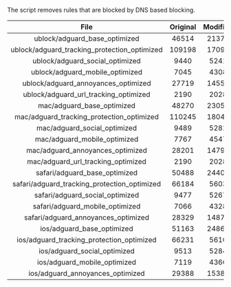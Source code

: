 The script removes rules that are blocked by DNS based blocking.


| File | Original | Modified |
|:----:|:-----:|:-----:|
| ublock/adguard_base_optimized | 46514 | 21376 |
| ublock/adguard_tracking_protection_optimized | 109198 | 17097 |
| ublock/adguard_social_optimized | 9440 | 5241 |
| ublock/adguard_mobile_optimized | 7045 | 4308 |
| ublock/adguard_annoyances_optimized | 27719 | 14558 |
| ublock/adguard_url_tracking_optimized | 2190 | 2028 |
| mac/adguard_base_optimized | 48270 | 23055 |
| mac/adguard_tracking_protection_optimized | 110245 | 18047 |
| mac/adguard_social_optimized | 9489 | 5281 |
| mac/adguard_mobile_optimized | 7767 | 4547 |
| mac/adguard_annoyances_optimized | 28201 | 14797 |
| mac/adguard_url_tracking_optimized | 2190 | 2028 |
| safari/adguard_base_optimized | 50488 | 24408 |
| safari/adguard_tracking_protection_optimized | 66184 | 5603 |
| safari/adguard_social_optimized | 9477 | 5267 |
| safari/adguard_mobile_optimized | 7066 | 4328 |
| safari/adguard_annoyances_optimized | 28329 | 14873 |
| ios/adguard_base_optimized | 51163 | 24864 |
| ios/adguard_tracking_protection_optimized | 66231 | 5610 |
| ios/adguard_social_optimized | 9513 | 5284 |
| ios/adguard_mobile_optimized | 7119 | 4366 |
| ios/adguard_annoyances_optimized | 29388 | 15385 |